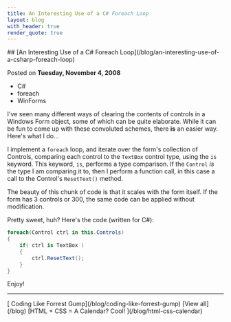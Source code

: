 ```yaml
---
title: An Interesting Use of a C# Foreach Loop
layout: blog
with_header: true
render_quote: true
---
```


<div class="post-title" markdown="1">
## [An Interesting Use of a C# Foreach Loop](/blog/an-interesting-use-of-a-csharp-foreach-loop)

Posted on **Tuesday, November 4, 2008**
</div>

<ul class="post-tags-list">
<li><span class="badge badge-success p-2">C#</span></li>
<li><span class="badge badge-success p-2">foreach</span></li>
<li><span class="badge badge-success p-2">WinForms</span></li>
</ul>

I've seen many different ways of clearing the contents of controls in a Windows Form object, some of which can be quite elaborate. While it can be fun to come up with these convoluted schemes, there **is** an easier way. Here's what I do...

I implement a `foreach` loop, and iterate over the form's collection of Controls, comparing each control to the `TextBox` control type, using the `is` keyword. This keyword, `is`, performs a type comparison. If the `Control` _is_ the type I am comparing it to, then I perform a function call, in this case a call to the Control's `ResetText()` method.

The beauty of this chunk of code is that it scales with the form itself. If the form has 3 controls or 300, the same code can be applied without modification.

Pretty sweet, huh? Here's the code (written for C#):

```csharp
foreach(Control ctrl in this.Controls)
{
    if( ctrl is TextBox )
    {
        ctrl.ResetText();
    }
}
```

Enjoy!

---

<div class="blog-pager" markdown="1">
[<i class="fas fa-chevron-left"></i> Coding Like Forrest Gump](/blog/coding-like-forrest-gump)
[View all](/blog)
[HTML + CSS = A Calendar? Cool! <i class="fas fa-chevron-right"></i>](/blog/html-css-calendar)
</div>

